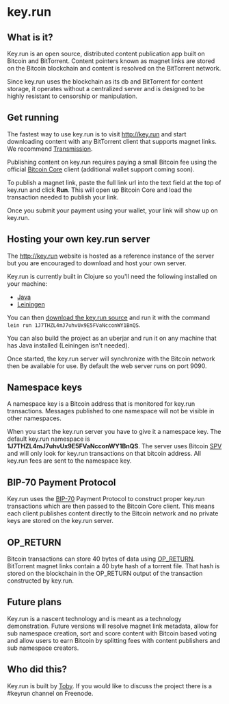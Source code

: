 # key.run

## What is it?

Key.run is an open source, distributed content publication app built on
Bitcoin and BitTorrent. Content pointers known as magnet links are
stored on the Bitcoin blockchain and content is resolved on the
BitTorrent network.

Since key.run uses the blockchain as its db and BitTorrent for content
storage, it operates without a centralized server and is designed to be
highly resistant to censorship or manipulation.

## Get running

The fastest way to use key.run is to visit http://key.run and start
downloading content with any BitTorrent client that supports magnet
links. We recommend [Transmission](http://www.transmissionbt.com).

Publishing content on key.run requires paying a small Bitcoin fee using
the official [Bitcoin Core](https://bitcoin.org/en/download) client
(additional wallet support coming soon).

To publish a magnet link, paste the full link url into the text field at
the top of key.run and click **Run**. This will open up Bitcoin Core and
load the transaction needed to publish your link.

Once you submit your payment using your wallet, your link will show up
on key.run.

## Hosting your own key.run server

The http://key.run website is hosted as a reference instance of the
server but you are encouraged to download and host your own server.

Key.run is currently built in Clojure so you'll need the following
installed on your machine:

* [Java](https://www.java.com/en/download/)
* [Leiningen](http://leiningen.org)

You can then [download the key.run source](https://git.playgrub.com/toby/keyrun)
and run it with the command `lein run 1J7THZL4mJ7uhvUx9E5FVaNcconWY1BnQS`.

You can also build the project as an uberjar and run it on any machine
that has Java installed (Leiningen isn't needed).

Once started, the key.run server will synchronize with the Bitcoin
network then be available for use. By default the web server runs on
port 9090.

## Namespace keys

A namespace key is a Bitcoin address that is monitored for key.run
transactions. Messages published to one namespace will not be visible in
other namespaces.

When you start the key.run server you have to give it a namespace key.
The default key.run namespace is **1J7THZL4mJ7uhvUx9E5FVaNcconWY1BnQS**.
The server uses Bitcoin [SPV](https://bitcoin.org/en/developer-guide#simplified-payment-verification-spv)
and will only look for key.run transactions on that bitcoin address. All
key.run fees are sent to the namespace key.

## BIP-70 Payment Protocol

Key.run uses the [BIP-70](https://github.com/bitcoin/bips/blob/master/bip-0070.mediawiki)
Payment Protocol to construct proper key.run transactions which are then
passed to the Bitcoin Core client. This means each client publishes
content directly to the Bitcoin network and no private keys are stored
on the key.run server.

## OP_RETURN

Bitcoin transactions can store 40 bytes of data using [OP_RETURN](http://bitzuma.com/posts/op-return-and-the-future-of-bitcoin/).
BitTorrent magnet links contain a 40 byte hash of a torrent file. That
hash is stored on the blockchain in the OP_RETURN output of the
transaction constructed by key.run.

## Future plans

Key.run is a nascent technology and is meant as a technology
demonstration. Future versions will resolve magnet link metadata, allow
for sub namespace creation, sort and score content with Bitcoin based
voting and allow users to earn Bitcoin by splitting fees with content
publishers and sub namespace creators.

## Who did this?

Key.run is built by [Toby](http://twitter.com/toby). If you would like
to discuss the project there is a #keyrun channel on Freenode.
